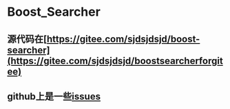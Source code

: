 # Boost_Searcher

## 源代码在[https://gitee.com/sjdsjdsjd/boost-searcher](https://gitee.com/sjdsjdsjd/boostsearcherforgitee)
## github上是一些[issues](https://github.com/sjdsjd2626/Boost_Searcher/issues)
